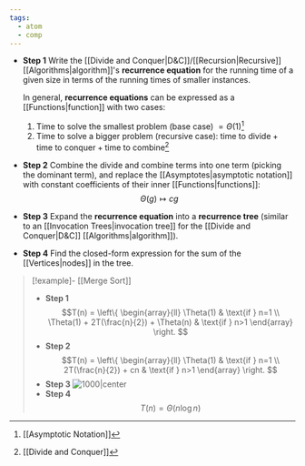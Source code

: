 ```yaml
---
tags:
  - atom
  - comp
---
```

- **Step 1**
  Write the [[Divide and Conquer|D&C]]/[[Recursion|Recursive]] [[Algorithms|algorithm]]'s **recurrence equation** for the running time of a given size in terms of the running times of smaller instances.
  
  In general, **recurrence equations** can be expressed as a [[Functions|function]] with two cases:
  1. Time to solve the smallest problem (base case) $= \Theta(1)$[^1]
  2. Time to solve a bigger problem (recursive case): $\text{time to divide} +\text{time to conquer} +\text{time to combine}$[^2]
- **Step 2**
  Combine the $\text{divide}$ and $\text{combine}$ terms into one term (picking the dominant term), and replace the [[Asymptotes|asymptotic notation]] with constant coefficients of their inner [[Functions|functions]]:
$$\Theta(g) \mapsto cg$$
- **Step 3**
  Expand the **recurrence equation** into a **recurrence tree** (similar to an [[Invocation Trees|invocation tree]] for the [[Divide and Conquer|D&C]] [[Algorithms|algorithm]]).

- **Step 4**
  Find the closed-form expression for the sum of the [[Vertices|nodes]] in the tree.

> [!example]- [[Merge Sort]]
> - **Step 1**
> $$T(n) = \left\{ \begin{array}{ll}
> 	\Theta(1) & \text{if } n=1 \\
> 	\Theta(1) + 2T(\frac{n}{2}) + \Theta(n) & \text{if } n>1
> \end{array} \right. $$
> - **Step 2**
> $$T(n) = \left\{ \begin{array}{ll}
> 	\Theta(1) & \text{if } n=1 \\
> 	  2T(\frac{n}{2}) + cn & \text{if } n>1
> \end{array} \right. $$
> - **Step 3**
> ![1000|center](recurrence-tree.excalidraw)
> - **Step 4**
> $$T(n) = \Theta(n\log n)$$

  
[^1]: [[Asymptotic Notation]]
[^2]: [[Divide and Conquer]]

